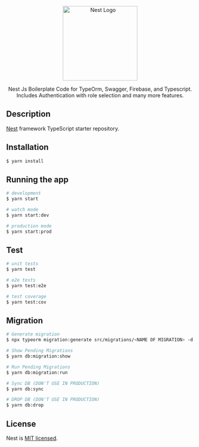 <p align="center">
  <a href="http://nestjs.com/" target="blank"><img src="https://nestjs.com/img/logo-small.svg" width="200" alt="Nest Logo" /></a>
</p>

[circleci-image]: https://img.shields.io/circleci/build/github/nestjs/nest/master?token=abc123def456
[circleci-url]: https://circleci.com/gh/nestjs/nest

  <p align="center">Nest Js Boilerplate Code for TypeOrm, Swagger, Firebase, and Typescript. Includes Authentication with role selection and many more features.</p>
    <p align="center">

  <!--[![Backers on Open Collective](https://opencollective.com/nest/backers/badge.svg)](https://opencollective.com/nest#backer)
  [![Sponsors on Open Collective](https://opencollective.com/nest/sponsors/badge.svg)](https://opencollective.com/nest#sponsor)-->

## Description

[Nest](https://github.com/nestjs/nest) framework TypeScript starter repository.

## Installation

```bash
$ yarn install
```

## Running the app

```bash
# development
$ yarn start

# watch mode
$ yarn start:dev

# production mode
$ yarn start:prod
```

## Test

```bash
# unit tests
$ yarn test

# e2e tests
$ yarn test:e2e

# test coverage
$ yarn test:cov
```
## Migration

```bash
# Generate migration
$ npx typeorm migration:generate src/migrations/<NAME OF MIGRATION> -d dist/db/typeorm.datasource.js 

# Show Pending Migrations
$ yarn db:migration:show

# Run Pending Migrations
$ yarn db:migration:run

# Sync DB (DON'T USE IN PRODUCTION)
$ yarn db:sync

# DROP DB (DON'T USE IN PRODUCTION)
$ yarn db:drop
```


## License

Nest is [MIT licensed](LICENSE).
